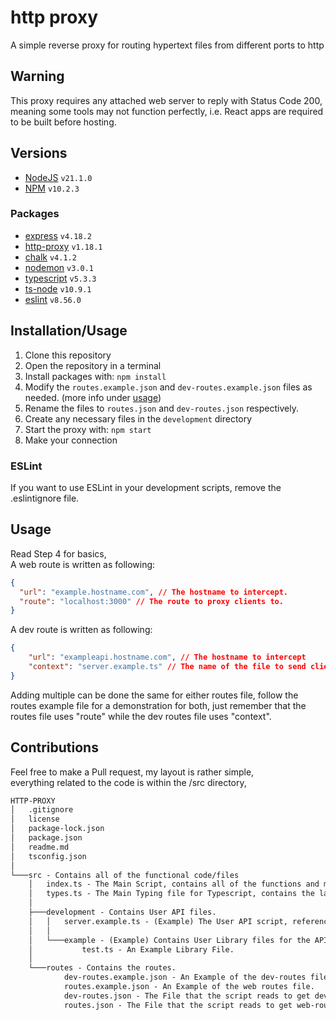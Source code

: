 # http proxy

A simple reverse proxy for routing hypertext files from different ports to http

## Warning
This proxy requires any attached web server to reply with Status Code 200, meaning some tools may not function perfectly, i.e. React apps are required to be built before hosting.

## Versions

- [NodeJS](https://nodejs.org) `v21.1.0`
- [NPM](https://npmjs.com/) `v10.2.3`

### Packages

- [express](https://expressjs.com/) `v4.18.2`
- [http-proxy](https://www.npmjs.com/package/http-proxy) `v1.18.1`
- [chalk](https://www.npmjs.com/package/chalk) `v4.1.2`
- [nodemon](https://nodemon.io/) `v3.0.1`
- [typescript](https://typescriptlang.org/) `v5.3.3`
- [ts-node](https://typestrong.org/ts-node) `v10.9.1`
- [eslint](https://eslint.org/) `v8.56.0`

## Installation/Usage

1. Clone this repository
2. Open the repository in a terminal
3. Install packages with: `npm install`
4. Modify the `routes.example.json` and `dev-routes.example.json` files as needed. (more info under [usage](#usage))
5. Rename the files to `routes.json` and `dev-routes.json` respectively.
6. Create any necessary files in the `development` directory
7. Start the proxy with: `npm start`
8. Make your connection

### ESLint
If you want to use ESLint in your development scripts, remove the .eslintignore file.

## Usage

Read Step 4 for basics,  
A web route is written as following:

```json
{
  "url": "example.hostname.com", // The hostname to intercept.
  "route": "localhost:3000" // The route to proxy clients to.
}
```

A dev route is written as following:
```json
{
    "url": "exampleapi.hostname.com", // The hostname to intercept
    "context": "server.example.ts" // The name of the file to send clients to.
}
```
Adding multiple can be done the same for either routes file, follow the routes example file for a demonstration for both, just remember that the routes file uses "route" while the dev routes file uses "context".


## Contributions

Feel free to make a Pull request, my layout is rather simple,  
everything related to the code is within the /src directory,

```txt
HTTP-PROXY
│   .gitignore
│   license
│   package-lock.json
│   package.json
│   readme.md
│   tsconfig.json
│   
└───src - Contains all of the functional code/files
    │   index.ts - The Main Script, contains all of the functions and methods to get the HTTP Proxy running.
    │   types.ts - The Main Typing file for Typescript, contains the layouts for the route files.
    │
    ├───development - Contains User API files.
    │   │   server.example.ts - (Example) The User API script, referenced in `dev-routes.example.json`.
    │   │
    │   └───example - (Example) Contains User Library files for the API script.
    │           test.ts - An Example Library File.
    │
    └───routes - Contains the routes.
            dev-routes.example.json - An Example of the dev-routes file.
            routes.example.json - An Example of the web routes file.
            dev-routes.json - The File that the script reads to get dev-routes.
            routes.json - The File that the script reads to get web-routes.
```